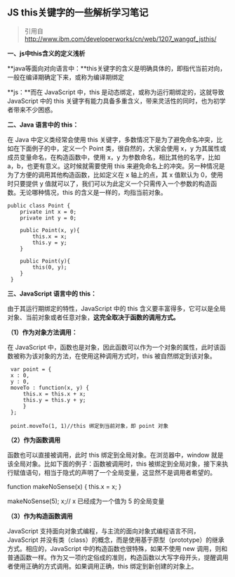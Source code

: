 JS this关键字的一些解析学习笔记
--

>引用自 http://www.ibm.com/developerworks/cn/web/1207_wangqf_jsthis/


**一、js中this含义的定义浅析**


**java等面向对向语言中：**this关键字的含义是明确具体的，即指代当前对向，一般在编译期确定下来，或称为编译期绑定

**js：**而在 JavaScript 中，this 是动态绑定，或称为运行期绑定的，这就导致 JavaScript 中的 this 关键字有能力具备多重含义，带来灵活性的同时，也为初学者带来不少困惑。

**二、Java 语言中的 this：**

在 Java 中定义类经常会使用 this 关键字，多数情况下是为了避免命名冲突，比如在下面例子的中，定义一个 Point 类，很自然的，大家会使用 x，y 为其属性或成员变量命名，在构造函数中，使用 x，y 为参数命名，相比其他的名字，比如 a，b，也更有意义。这时候就需要使用 this 来避免命名上的冲突。另一种情况是为了方便的调用其他构造函数，比如定义在 x 轴上的点，其 x 值默认为 0，使用时只要提供 y 值就可以了，我们可以为此定义一个只需传入一个参数的构造函数。无论哪种情况，this 的含义是一样的，均指当前对象。


	public class Point { 
	    private int x = 0; 
	    private int y = 0; 
	    
	    public Point(x, y){ 
	        this.x = x; 
	        this.y = y; 
	    } 
	    
	    public Point(y){ 
	        this(0, y); 
	    } 
	 }


**三、JavaScript 语言中的 this：**

由于其运行期绑定的特性，JavaScript 中的 this 含义要丰富得多，它可以是全局对象、当前对象或者任意对象，**这完全取决于函数的调用方式。**

**（1）作为对象方法调用：**

在 JavaScript 中，函数也是对象，因此函数可以作为一个对象的属性，此时该函数被称为该对象的方法，在使用这种调用方式时，this 被自然绑定到该对象。

	 var point = { 
	 x : 0, 
	 y : 0, 
	 moveTo : function(x, y) { 
	     this.x = this.x + x; 
	     this.y = this.y + y; 
	     } 
	 }; 
	
	 point.moveTo(1, 1)//this 绑定到当前对象，即 point 对象

**（2）作为函数调用**

函数也可以直接被调用，此时 this 绑定到全局对象。在浏览器中，window 就是该全局对象。比如下面的例子：函数被调用时，this 被绑定到全局对象，接下来执行赋值语句，相当于隐式的声明了一个全局变量，这显然不是调用者希望的。


 function makeNoSense(x) { 
 this.x = x; 
 } 

 makeNoSense(5); 
 x;// x 已经成为一个值为 5 的全局变量


**（3）作为构造函数调用**

JavaScript 支持面向对象式编程，与主流的面向对象式编程语言不同，JavaScript 并没有类（class）的概念，而是使用基于原型（prototype）的继承方式。相应的，JavaScript 中的构造函数也很特殊，如果不使用 new 调用，则和普通函数一样。作为又一项约定俗成的准则，构造函数以大写字母开头，提醒调用者使用正确的方式调用。如果调用正确，this 绑定到新创建的对象上。